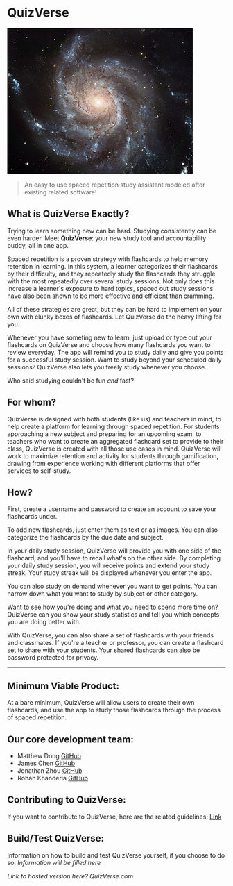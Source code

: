 # QuizVerse

![Picture of galaxy](./media/galaxy.jpg)

> An easy to use spaced repetition study assistant modeled after existing related software!

## What is QuizVerse Exactly?

Trying to learn something new can be hard. Studying consistently can be even harder. Meet **QuizVerse**: your new study tool and accountability buddy, all in one app.

Spaced repetition is a proven strategy with flashcards to help memory retention in learning. In this system, a learner categorizes their flashcards by their difficulty, and they repeatedly study the flashcards they struggle with the most repeatedly over several study sessions. Not only does this increase a learner's exposure to hard topics, spaced out study sessions have also been shown to be more effective and efficient than cramming.

All of these strategies are great, but they can be hard to implement on your own with clunky boxes of flashcards. Let QuizVerse do the heavy lifting for you.

Whenever you have someting new to learn, just upload or type out your flashcards on QuizVerse and choose how many flashcards you want to review everyday. The app will remind you to study daily and give you points for a successful study session. Want to study beyond your scheduled daily sessions? QuizVerse also lets you freely study whenever you choose.

Who said studying couldn't be fun *and* fast?

## For whom?

QuizVerse is designed with both students (like us) and teachers in mind, to help create a platform for learning through spaced repetition. For students approaching a new subject and preparing for an upcoming exam, to teachers who want to create an aggregated flashcard set to provide to their class, QuizVerse is created with all those use cases in mind. QuizVerse will work to maximize retention and activity for students through gamification, drawing from experience working with different platforms that offer services to self-study.

## How?

First, create a username and password to create an account to save your flashcards under.

To add new flashcards, just enter them as text or as images. You can also categorize the flashcards by the due date and subject.

In your daily study session, QuizVerse will provide you with one side of the flashcard, and you'll have to recall what's on the other side. By completing your daily study session, you will receive points and extend your study streak. Your study streak will be displayed whenever you enter the app.

You can also study on demand whenever you want to get points. You can narrow down what you want to study by subject or other category.

Want to see how you're doing and what you need to spend more time on? QuizVerse can you show your study statistics and tell you which concepts you are doing better with.

With QuizVerse, you can also share a set of flashcards with your friends and classmates. If you're a teacher or professor, you can create a flashcard set to share with your students. Your shared flashcards can also be password protected for privacy.

---
## Minimum Viable Product:
At a bare minimum, QuizVerse will allow users to create their own flashcards, and use the app to study those flashcards through the process of spaced repetition.
## Our core development team:
* Matthew Dong [GitHub](https://github.com/Matt-J-Dong)
* James Chen [GitHub](https://github.com/1019jchen)
* Jonathan Zhou [GitHub](https://github.com/chiyanz)
* Rohan Khanderia [GitHub](https://github.com/RohanK6)

## Contributing to QuizVerse:
If you want to contribute to QuizVerse, here are the related guidelines: [Link](./CONTRIBUTING.md)

## Build/Test QuizVerse:
Information on how to build and test QuizVerse yourself, if you choose to do so:
*Information will be filled here*

*Link to hosted version here? QuizVerse.com*

<!--Idk this is some comment-->